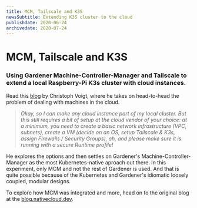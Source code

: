 ```yaml
---
title: MCM, Tailscale and K3S
newsSubtitle: Extending K3S cluster to the cloud
publishdate: 2020-06-24
archivedate: 2020-07-24
---
```

# MCM, Tailscale and K3S
### Using Gardener Machine-Controller-Manager and Tailscale to extend a local Raspberry-Pi K3s cluster with cloud instances.

Read this <a target="_blank" href="https://blog.nativecloud.dev/scale-out-your-raspberry-pi-k3s-cluster-to-the-cloud/">blog</a> by Christoph Voigt, where he takes on head-to-head the problem of dealing with machines in the cloud.

> *Okay, so I can make any cloud instance part of my local cluster. But this still requires a bit of setup at the cloud vendor of your choice: at a minimum, you need to create a basic network infrastructure (VPC, subnets), create a VM (decide on an OS, setup Tailscale & K3s, assign Firewalls / Security Groups), oh, and please make sure it is running with a secure Runtime profile!*

He explores the options and then settles on Gardener's Machine-Controller-Manager as the most Kubernetes-native aproach out there. 
In this experiment, only MCM and not the rest of Gardener is used. And that is quite possible because of the Kubernetes and Gardener's idiomatic loosely coupled, modular designs.
 
To explore how MCM was integrated and more, head on to the original blog at the <a target="_blank" href="https://blog.nativecloud.dev/scale-out-your-raspberry-pi-k3s-cluster-to-the-cloud/">blog.nativecloud.dev</a>.